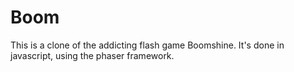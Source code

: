 # Boom

This is a clone of the addicting flash game Boomshine. It's done in javascript, using the phaser framework.
